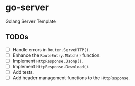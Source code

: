# go-server

Golang Server Template

## TODOs

- [ ] Handle errors in `Router.ServeHTTP()`.
- [ ] Enhance the `RouteEntry.Match()` function.
- [ ] Implement `HttpResponse.Jsonp()`.
- [ ] Implement `HttpResponse.Download()`.
- [ ] Add tests.
- [ ] Add header management functions to the `HttpResponse`.
